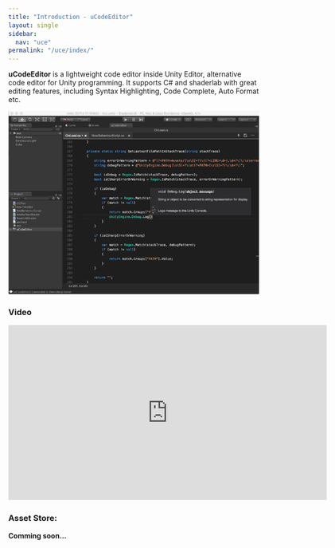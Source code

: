 ```yaml
---
title: "Introduction - uCodeEditor"
layout: single
sidebar:
  nav: "uce"
permalink: "/uce/index/"
---
```


__uCodeEditor__ is a lightweight code editor inside Unity Editor, alternative code editor for Unity programming. It supports C# and shaderlab with great editing features, including Syntax Highlighting, Code Complete, Auto Format etc. 

![](/assets/images/uce/black-overview.png)

### Video

<iframe width="640" height="351" src="https://www.youtube.com/embed/90rALAf_bcs" frameborder="0" allowfullscreen></iframe>

### Asset Store:

__Comming soon...__